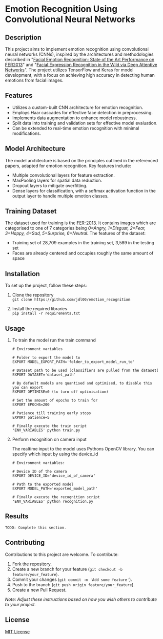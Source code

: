 # Emotion Recognition Using Convolutional Neural Networks

## Description

This project aims to implement emotion recognition using convolutional neural networks (CNNs), inspired by the architectures and methodologies described in "[Facial Emotion Recognition: State of the Art Performance on FER2013](https://arxiv.org/ftp/arxiv/papers/2105/2105.03588.pdf)" and "[Facial Expression Recognition in the Wild via Deep Attentive Networks](https://iopscience.iop.org/article/10.1088/1742-6596/1844/1/012004/pdf)". The project utilizes TensorFlow and Keras for model development, with a focus on achieving high accuracy in detecting human emotions from facial images.

## Features

- Utilizes a custom-built CNN architecture for emotion recognition.
- Employs Haar cascades for effective face detection in preprocessing.
- Implements data augmentation to enhance model robustness.
- Split data into training and validation sets for effective model evaluation.
- Can be extended to real-time emotion recognition with minimal modifications.

## Model Architecture

The model architecture is based on the principles outlined in the referenced papers, adapted for emotion recognition. Key features include:

- Multiple convolutional layers for feature extraction.
- MaxPooling layers for spatial data reduction.
- Dropout layers to mitigate overfitting.
- Dense layers for classification, with a softmax activation function in the output layer to handle multiple emotion classes.

## Training Dataset

The dataset used for training is the [FER-2013](https://www.kaggle.com/datasets/msambare/fer2013/). It contains images which are categorised to one of 7 categories being _0=Angry, 1=Disgust, 2=Fear, 3=Happy, 4=Sad, 5=Surprise, 6=Neutral_. The features of the dataset:

- Training set of 28,709 examples in the training set, 3,589 in the testing set
- Faces are already centered and occupies roughly the same amount of space

## Installation

To set up the project, follow these steps:

1. Clone the repository \
   `git clone https://github.com/jdl00/emotion_recognition`

2. Install the required libraries \
   `pip install -r requirements.txt`

## Usage

1. To train the model run the train command

   ```
   # Environment variables

   # Folder to export the model to
   EXPORT MODEL_EXPORT_PATH='folder_to_export_model_run_to'

   # Dataset path to be used (classifiers are pulled from the dataset)
   EXPORT DATASET='dataset_path'

   # By default models are quantised and optimised, to disable this you can export
   EXPORT OPTIMISE=0 (to turn off optimisation)

   # Set the amount of epochs to train for
   EXPORT EPOCHS=200

   # Patience till training early stops
   EXPORT patience=5

   # Finally execute the train script
   'ENV_VARIABLES' python train.py
   ```

2. Perform recognition on camera input

   The realtime input to the model uses Pythons OpenCV library. You can specify which input by using the device_id

   ```
   # Environment variables:

   # Device ID of the camera
   EXPORT DEVICE_ID='device_id_of_camera'

   # Path to the exported model
   EXPORT MODEL_PATH='exported_model_path'

   # Finally execute the recognition script
   'ENV_VARIABLES' python recognition.py
   ```

## Results

`TODO: Complete this section.`

## Contributing

Contributions to this project are welcome. To contribute:

1. Fork the repository.
2. Create a new branch for your feature (`git checkout -b feature/your_feature`).
3. Commit your changes (`git commit -m 'Add some feature'`).
4. Push to the branch (`git push origin feature/your_feature`).
5. Create a new Pull Request.

_Note: Adjust these instructions based on how you wish others to contribute to your project._

## License

[MIT License](LICENSE.md)

